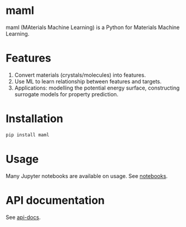 # maml

maml (MAterials Machine Learning) is a Python for Materials Machine Learning.

# Features

1. Convert materials (crystals/molecules) into features.
2. Use ML to learn relationship between features and targets.
3. Applications: modelling the potential energy surface, constructing surrogate models for property prediction.

# Installation

```bash
pip install maml
```

# Usage

Many Jupyter notebooks are available on usage. See [notebooks](/notebooks).

# API documentation

 See [api-docs](https://guide.materialsvirtuallab.org/maml/api-docs/).